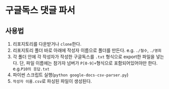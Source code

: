 # 구글독스 댓글 파서

## 사용법

1. 리포지토리를 다운받거나 `clone`한다.
2. 리포지토리 폴더 바로 아래에 작성자 이름으로 폴더를 만든다. e.g. `./철수`, `./영희`
3. 각 폴더 안에 각 작성자가 작성한 구글독스를 `.txt` 형식으로 export한 파일을 넣는다. 단, 파일 이름에는 참가자 넘버가 `P[0-9]+`형식으로 포함되어있어야만 한다. e.g.`P10의 응답.txt`
4. 파이썬 스크립트 실행(`python google-docs-csv-parser.py`)
5. `작성자 이름.csv`로 파싱된 파일이 생성된다.

